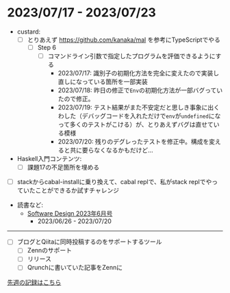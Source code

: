 # 2023/07/17 - 2023/07/23

- custard:
    - [ ] とりあえず <https://github.com/kanaka/mal> を参考にTypeScriptでやる
        - [ ] Step 6
            - [ ] コマンドライン引数で指定したプログラムを評価できるようにする
                - 2023/07/17: 識別子の初期化方法を完全に変えたので実装し直しになっている箇所を一部実装
                - 2023/07/18: 昨日の修正で`Env`の初期化方法が一部バグっていたので修正。
                - 2023/07/19: テスト結果がまた不安定だと思しき事象に出くわした（デバッグコードを入れただけで`env`が`undefined`になって多くのテストがこける）が、とりあえずバグは直せている模様
                - 2023/07/20: 残りのデグレったテストを修正中。構成を変えると共に要らなくなるかもだけど...
- Haskell入門コンテンツ:
    - [ ] 課題17の不足箇所を埋める
- [ ] stackからcabal-installに乗り換えて、cabal replで、私がstack replでやっていたことができるか試すチャレンジ
- 読書など:
    - [Software Design 2023年6月号](https://gihyo.jp/magazine/SD/archive/2023/202306)
        - 2023/06/26 - 2023/07/20

------

- [ ] ブログとQiitaに同時投稿するのをサポートするツール
    - [ ] Zennのサポート
    - [ ] リリース
    - [ ] Qrunchに書いていた記事をZennに

[先週の記録はこちら](https://github.com/igrep/daily-commits/blob/e87a9cdce7df93f89c9ccd5369d940b14b18d385/yesterday.md)
